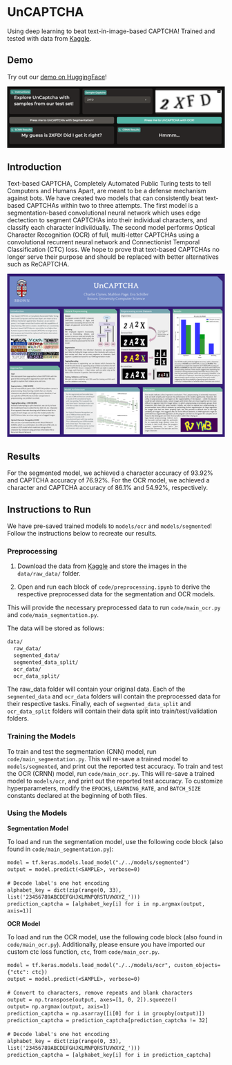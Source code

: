 # UnCAPTCHA
Using deep learning to beat text-in-image-based CAPTCHA! Trained and tested with data from [Kaggle](https://www.kaggle.com/datasets/fanbyprinciple/captcha-images).

## Demo

Try out our [demo on HuggingFace](https://huggingface.co/spaces/eschill04/UnCaptcha)! 

![Image of UnCaptcha Demo](./images/demo.png)

## Introduction
Text-based CAPTCHA, Completely Automated Public Turing tests to tell Computers and Humans Apart, are meant to be a defense mechanism against bots. We have created two models that can consistently beat text-based CAPTCHAs within two to three attempts. The first model is a segmentation-based convolutional neural network which uses edge dectection to segment CAPTCHAs into their individual characters, and classify each character indiviidually. The second model performs Optical Character Recognition (OCR) of full, multi-letter CAPTCHAs using a convolutional recurrent neural network and Connectionist Temporal Classification (CTC) loss. We hope to prove that text-based CAPTCHAs no longer serve their purpose and should be replaced with better alternatives such as ReCAPTCHA. 

![Image of UnCaptcha Poster](./images/poster.png)

## Results

For the segmented model, we achieved a character accuracy of 93.92% and CAPTCHA accuracy of 76.92%. For the OCR model, we achieved a character and CAPTCHA accuracy of 86.1% and 54.92%, respectively.

## Instructions to Run

We have pre-saved trained models to `models/ocr` and `models/segmented`! Follow the instructions below to recreate our results.

### Preprocessing

1. Download the data from [Kaggle](https://www.kaggle.com/datasets/fanbyprinciple/captcha-images) and store the images in the `data/raw_data/` folder.

2. Open and run each block of `code/preprocessing.ipynb` to derive the respective preprocessed data for the segmentation and OCR models.

This will provide the necessary preprocessed data to run `code/main_ocr.py` and `code/main_segmentation.py`.

The data will be stored as follows:

```
data/
  raw_data/
  segmented_data/
  segmented_data_split/
  ocr_data/
  ocr_data_split/
```
The raw_data folder will contain your original data. Each of the `segmented_data` and `ocr_data` folders will contain the preprocessed data for their respective tasks. Finally, each of `segmented_data_split` and `ocr_data_split` folders will contain their data split into train/test/validation folders.

### Training the Models

To train and test the segmentation (CNN) model, run `code/main_segmentation.py`. This will re-save a trained model to `models/segmented`, and print out the reported test accuracy. To train and test the OCR (CRNN) model, run `code/main_ocr.py`. This will re-save a trained model to `models/ocr`, and print out the reported test accuracy. To customize hyperparameters, modify the `EPOCHS`, `LEARNING_RATE`, and `BATCH_SIZE` constants declared at the beginning of both files. 

### Using the Models

**Segmentation Model**

To load and run the segmentation model, use the following code block (also found in `code/main_segmentation.py`):

```
model = tf.keras.models.load_model("./../models/segmented")
output = model.predict(<SAMPLE>, verbose=0)

# Decode label's one hot encoding
alphabet_key = dict(zip(range(0, 33), list('23456789ABCDEFGHJKLMNPQRSTUVWXYZ_')))
prediction_captcha = [alphabet_key[i] for i in np.argmax(output, axis=1)]
```

**OCR Model**

To load and run the OCR model, use the following code block (also found in `code/main_ocr.py`). Additionally, please ensure you have imported our custom ctc loss function, `ctc`, from `code/main_ocr.py`.

```
model = tf.keras.models.load_model("./../models/ocr", custom_objects={"ctc": ctc})
output = model.predict(<SAMPLE>, verbose=0)

# Convert to characters, remove repeats and blank characters
output = np.transpose(output, axes=[1, 0, 2]).squeeze()
output= np.argmax(output, axis=1)
prediction_captcha = np.asarray([i[0] for i in groupby(output)])
prediction_captcha = prediction_captcha[prediction_captcha != 32]

# Decode label's one hot encoding
alphabet_key = dict(zip(range(0, 33), list('23456789ABCDEFGHJKLMNPQRSTUVWXYZ_')))
prediction_captcha = [alphabet_key[i] for i in prediction_captcha]
```

